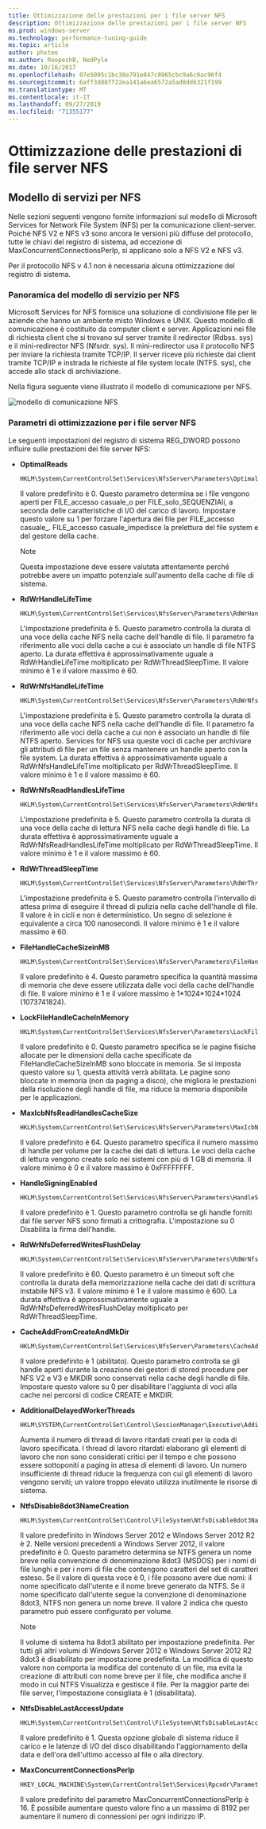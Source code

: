 ```yaml
---
title: Ottimizzazione delle prestazioni per i file server NFS
description: Ottimizzazione delle prestazioni per i file server NFS
ms.prod: windows-server
ms.technology: performance-tuning-guide
ms.topic: article
author: phstee
ms.author: RoopeshB, NedPyle
ms.date: 10/16/2017
ms.openlocfilehash: 07e5005c1bc38e791e847c8965cbc9a6c0ac96f4
ms.sourcegitcommit: 6aff3d88ff22ea141a6ea6572a5ad8dd6321f199
ms.translationtype: MT
ms.contentlocale: it-IT
ms.lasthandoff: 09/27/2019
ms.locfileid: "71355177"
---
```

# <a name="performance-tuning-nfs-file-servers"></a>Ottimizzazione delle prestazioni di file server NFS

## <a href="" id="servicesnfs"></a>Modello di servizi per NFS


Nelle sezioni seguenti vengono fornite informazioni sul modello di Microsoft Services for Network File System (NFS) per la comunicazione client-server. Poiché NFS V2 e NFS v3 sono ancora le versioni più diffuse del protocollo, tutte le chiavi del registro di sistema, ad eccezione di MaxConcurrentConnectionsPerIp, si applicano solo a NFS V2 e NFS v3.

Per il protocollo NFS v 4.1 non è necessaria alcuna ottimizzazione del registro di sistema.

### <a name="service-for-nfs-model-overview"></a>Panoramica del modello di servizio per NFS

Microsoft Services for NFS fornisce una soluzione di condivisione file per le aziende che hanno un ambiente misto Windows e UNIX. Questo modello di comunicazione è costituito da computer client e server. Applicazioni nei file di richiesta client che si trovano sul server tramite il redirector (Rdbss. sys) e il mini-redirector NFS (Nfsrdr. sys). Il mini-redirector usa il protocollo NFS per inviare la richiesta tramite TCP/IP. Il server riceve più richieste dai client tramite TCP/IP e instrada le richieste al file system locale (NTFS. sys), che accede allo stack di archiviazione.

Nella figura seguente viene illustrato il modello di comunicazione per NFS.

![modello di comunicazione NFS](../../media/perftune-guide-nfs-model.png)

### <a name="tuning-parameters-for-nfs-file-servers"></a>Parametri di ottimizzazione per i file server NFS

Le seguenti impostazioni del registro di sistema REG\_DWORD possono influire sulle prestazioni dei file server NFS:

-   **OptimalReads**

    ```
    HKLM\System\CurrentControlSet\Services\NfsServer\Parameters\OptimalReads
    ```

    Il valore predefinito è 0. Questo parametro determina se i file vengono aperti per FILE\_accesso casuale\_o per FILE\_solo\_SEQUENZIAli, a seconda delle caratteristiche di I/O del carico di lavoro. Impostare questo valore su 1 per forzare l'apertura dei file per FILE\_accesso casuale\_. FILE\_accesso casuale\_impedisce la prelettura del file system e del gestore della cache.

    >[!NOTE]
    > Questa impostazione deve essere valutata attentamente perché potrebbe avere un impatto potenziale sull'aumento della cache di file di sistema.


-   **RdWrHandleLifeTime**

    ```
    HKLM\System\CurrentControlSet\Services\NfsServer\Parameters\RdWrHandleLifeTime
    ```

    L'impostazione predefinita è 5. Questo parametro controlla la durata di una voce della cache NFS nella cache dell'handle di file. Il parametro fa riferimento alle voci della cache a cui è associato un handle di file NTFS aperto. La durata effettiva è approssimativamente uguale a RdWrHandleLifeTime moltiplicato per RdWrThreadSleepTime. Il valore minimo è 1 e il valore massimo è 60.

-   **RdWrNfsHandleLifeTime**

    ```
    HKLM\System\CurrentControlSet\Services\NfsServer\Parameters\RdWrNfsHandleLifeTime
    ```

    L'impostazione predefinita è 5. Questo parametro controlla la durata di una voce della cache NFS nella cache dell'handle di file. Il parametro fa riferimento alle voci della cache a cui non è associato un handle di file NTFS aperto. Services for NFS usa queste voci di cache per archiviare gli attributi di file per un file senza mantenere un handle aperto con la file system. La durata effettiva è approssimativamente uguale a RdWrNfsHandleLifeTime moltiplicato per RdWrThreadSleepTime. Il valore minimo è 1 e il valore massimo è 60.

-   **RdWrNfsReadHandlesLifeTime**

    ```
    HKLM\System\CurrentControlSet\Services\NfsServer\Parameters\RdWrNfsReadHandlesLifeTime
    ```

    L'impostazione predefinita è 5. Questo parametro controlla la durata di una voce della cache di lettura NFS nella cache degli handle di file. La durata effettiva è approssimativamente uguale a RdWrNfsReadHandlesLifeTime moltiplicato per RdWrThreadSleepTime. Il valore minimo è 1 e il valore massimo è 60.

-   **RdWrThreadSleepTime**

    ```
    HKLM\System\CurrentControlSet\Services\NfsServer\Parameters\RdWrThreadSleepTime
    ```

    L'impostazione predefinita è 5. Questo parametro controlla l'intervallo di attesa prima di eseguire il thread di pulizia nella cache dell'handle di file. Il valore è in cicli e non è deterministico. Un segno di selezione è equivalente a circa 100 nanosecondi. Il valore minimo è 1 e il valore massimo è 60.

-   **FileHandleCacheSizeinMB**

    ```
    HKLM\System\CurrentControlSet\Services\NfsServer\Parameters\FileHandleCacheSizeinMB
    ```

    Il valore predefinito è 4. Questo parametro specifica la quantità massima di memoria che deve essere utilizzata dalle voci della cache dell'handle di file. Il valore minimo è 1 e il valore massimo è 1\*1024\*1024\*1024 (1073741824).

-   **LockFileHandleCacheInMemory**

    ```
    HKLM\System\CurrentControlSet\Services\NfsServer\Parameters\LockFileHandleCacheInMemory
    ```

    Il valore predefinito è 0. Questo parametro specifica se le pagine fisiche allocate per le dimensioni della cache specificate da FileHandleCacheSizeInMB sono bloccate in memoria. Se si imposta questo valore su 1, questa attività verrà abilitata. Le pagine sono bloccate in memoria (non da paging a disco), che migliora le prestazioni della risoluzione degli handle di file, ma riduce la memoria disponibile per le applicazioni.

-   **MaxIcbNfsReadHandlesCacheSize**

    ```
    HKLM\System\CurrentControlSet\Services\NfsServer\Parameters\MaxIcbNfsReadHandlesCacheSize
    ```

    Il valore predefinito è 64. Questo parametro specifica il numero massimo di handle per volume per la cache dei dati di lettura. Le voci della cache di lettura vengono create solo nei sistemi con più di 1 GB di memoria. Il valore minimo è 0 e il valore massimo è 0xFFFFFFFF.

-   **HandleSigningEnabled**

    ```
    HKLM\System\CurrentControlSet\Services\NfsServer\Parameters\HandleSigningEnabled
    ```

    Il valore predefinito è 1. Questo parametro controlla se gli handle forniti dal file server NFS sono firmati a crittografia. L'impostazione su 0 Disabilita la firma dell'handle.

-   **RdWrNfsDeferredWritesFlushDelay**

    ```
    HKLM\System\CurrentControlSet\Services\NfsServer\Parameters\RdWrNfsDeferredWritesFlushDelay
    ```

    Il valore predefinito è 60. Questo parametro è un timeout soft che controlla la durata della memorizzazione nella cache dei dati di scrittura instabile NFS v3. Il valore minimo è 1 e il valore massimo è 600. La durata effettiva è approssimativamente uguale a RdWrNfsDeferredWritesFlushDelay moltiplicato per RdWrThreadSleepTime.

-   **CacheAddFromCreateAndMkDir**

    ```
    HKLM\System\CurrentControlSet\Services\NfsServer\Parameters\CacheAddFromCreateAndMkDir
    ```

    Il valore predefinito è 1 (abilitato). Questo parametro controlla se gli handle aperti durante la creazione dei gestori di stored procedure per NFS V2 e V3 e MKDIR sono conservati nella cache degli handle di file. Impostare questo valore su 0 per disabilitare l'aggiunta di voci alla cache nei percorsi di codice CREATE e MKDIR.

-   **AdditionalDelayedWorkerThreads**

    ```
    HKLM\SYSTEM\CurrentControlSet\Control\SessionManager\Executive\AdditionalDelayedWorkerThreads
    ```

    Aumenta il numero di thread di lavoro ritardati creati per la coda di lavoro specificata. I thread di lavoro ritardati elaborano gli elementi di lavoro che non sono considerati critici per il tempo e che possono essere sottoponiti a paging in attesa di elementi di lavoro. Un numero insufficiente di thread riduce la frequenza con cui gli elementi di lavoro vengono serviti; un valore troppo elevato utilizza inutilmente le risorse di sistema.

-   **NtfsDisable8dot3NameCreation**

    ```
    HKLM\System\CurrentControlSet\Control\FileSystem\NtfsDisable8dot3NameCreation
    ```

    Il valore predefinito in Windows Server 2012 e Windows Server 2012 R2 è 2. Nelle versioni precedenti a Windows Server 2012, il valore predefinito è 0. Questo parametro determina se NTFS genera un nome breve nella convenzione di denominazione 8dot3 (MSDOS) per i nomi di file lunghi e per i nomi di file che contengono caratteri del set di caratteri esteso. Se il valore di questa voce è 0, i file possono avere due nomi: il nome specificato dall'utente e il nome breve generato da NTFS. Se il nome specificato dall'utente segue la convenzione di denominazione 8dot3, NTFS non genera un nome breve. Il valore 2 indica che questo parametro può essere configurato per volume.

    >[!NOTE]
    > Il volume di sistema ha 8dot3 abilitato per impostazione predefinita. Per tutti gli altri volumi di Windows Server 2012 e Windows Server 2012 R2 8dot3 è disabilitato per impostazione predefinita. La modifica di questo valore non comporta la modifica del contenuto di un file, ma evita la creazione di attributi con nome breve per il file, che modifica anche il modo in cui NTFS Visualizza e gestisce il file. Per la maggior parte dei file server, l'impostazione consigliata è 1 (disabilitata).


-   **NtfsDisableLastAccessUpdate**

    ```
    HKLM\System\CurrentControlSet\Control\FileSystem\NtfsDisableLastAccessUpdate
    ```

    Il valore predefinito è 1. Questa opzione globale di sistema riduce il carico e le latenze di I/O del disco disabilitando l'aggiornamento della data e dell'ora dell'ultimo accesso al file o alla directory.

-   **MaxConcurrentConnectionsPerIp**

    ```
    HKEY_LOCAL_MACHINE\System\CurrentControlSet\Services\Rpcxdr\Parameters\MaxConcurrentConnectionsPerIp
    ```

    Il valore predefinito del parametro MaxConcurrentConnectionsPerIp è 16. È possibile aumentare questo valore fino a un massimo di 8192 per aumentare il numero di connessioni per ogni indirizzo IP.

